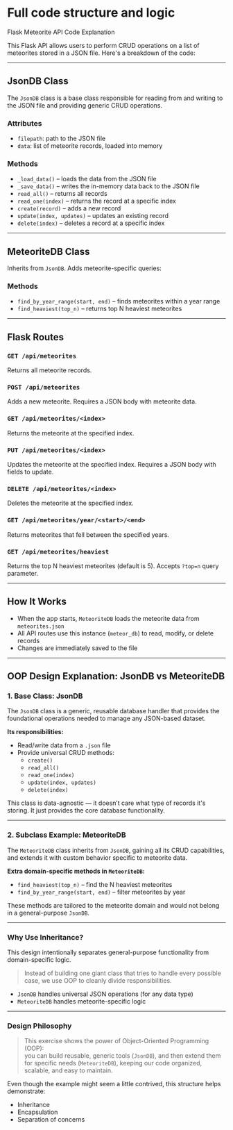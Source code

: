 #  Full code structure and logic

Flask Meteorite API Code Explanation

This Flask API allows users to perform CRUD operations on a list of meteorites stored in a JSON file. Here's a breakdown of the code:

---

##  JsonDB Class

The `JsonDB` class is a base class responsible for reading from and writing to the JSON file and providing generic CRUD operations.

###  Attributes
- `filepath`: path to the JSON file
- `data`: list of meteorite records, loaded into memory

###  Methods
- `_load_data()` – loads the data from the JSON file
- `_save_data()` – writes the in-memory data back to the JSON file
- `read_all()` – returns all records
- `read_one(index)` – returns the record at a specific index
- `create(record)` – adds a new record
- `update(index, updates)` – updates an existing record
- `delete(index)` – deletes a record at a specific index

---

##  MeteoriteDB Class

Inherits from `JsonDB`. Adds meteorite-specific queries:

###  Methods
- `find_by_year_range(start, end)` – finds meteorites within a year range
- `find_heaviest(top_n)` – returns top N heaviest meteorites

---

##  Flask Routes

### `GET /api/meteorites`
Returns all meteorite records.

### `POST /api/meteorites`
Adds a new meteorite. Requires a JSON body with meteorite data.

### `GET /api/meteorites/<index>`
Returns the meteorite at the specified index.

### `PUT /api/meteorites/<index>`
Updates the meteorite at the specified index. Requires a JSON body with fields to update.

### `DELETE /api/meteorites/<index>`
Deletes the meteorite at the specified index.

### `GET /api/meteorites/year/<start>/<end>`
Returns meteorites that fell between the specified years.

### `GET /api/meteorites/heaviest`
Returns the top N heaviest meteorites (default is 5). Accepts `?top=n` query parameter.

---

##  How It Works

- When the app starts, `MeteoriteDB` loads the meteorite data from `meteorites.json`
- All API routes use this instance (`meteor_db`) to read, modify, or delete records
- Changes are immediately saved to the file

---



##  OOP Design Explanation: JsonDB vs MeteoriteDB

###  1. Base Class: JsonDB

The `JsonDB` class is a generic, reusable database handler that provides the foundational operations needed to manage any JSON-based dataset.

**Its responsibilities:**
- Read/write data from a `.json` file
- Provide universal CRUD methods:
  - `create()`
  - `read_all()`
  - `read_one(index)`
  - `update(index, updates)`
  - `delete(index)`

This class is data-agnostic — it doesn’t care what type of records it's storing. It just provides the core database functionality.

---

###  2. Subclass Example: MeteoriteDB

The `MeteoriteDB` class inherits from `JsonDB`, gaining all its CRUD capabilities, and extends it with custom behavior specific to meteorite data.

**Extra domain-specific methods in `MeteoriteDB`:**
- `find_heaviest(top_n)` – find the N heaviest meteorites
- `find_by_year_range(start, end)` – filter meteorites by year

These methods are tailored to the meteorite domain and would not belong in a general-purpose `JsonDB`.

---

###  Why Use Inheritance?

This design intentionally separates general-purpose functionality from domain-specific logic.

> Instead of building one giant class that tries to handle every possible case, we use OOP to cleanly divide responsibilities.

- `JsonDB` handles universal JSON operations (for any data type)
- `MeteoriteDB` handles meteorite-specific logic

---

###  Design Philosophy

> This exercise shows the power of Object-Oriented Programming (OOP):  
> you can build reusable, generic tools (`JsonDB`), and then extend them for specific needs (`MeteoriteDB`), keeping our code organized, scalable, and easy to maintain.

Even though the example might seem a little contrived, this structure helps demonstrate:
- Inheritance
- Encapsulation
- Separation of concerns



